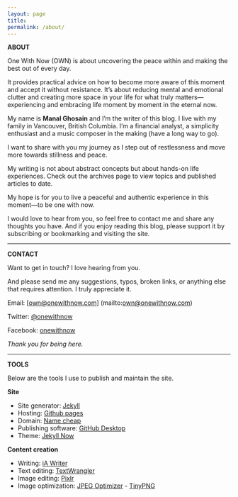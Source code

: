 ```yaml
---
layout: page
title: 
permalink: /about/
---
```


**ABOUT**

One With Now (OWN) is about uncovering the peace within and making the best out of every day.

It provides practical advice on how to become more aware of this moment and accept it without resistance. It’s about reducing mental and emotional clutter and creating more space in your life for what truly matters—experiencing and embracing life moment by moment in the eternal now.

My name is **Manal Ghosain** and I’m the writer of this blog. I live with my family in Vancouver, British Columbia. I’m a financial analyst, a simplicity enthusiast and a music composer in the making (have a long way to go).

I want to share with you my journey as I step out of restlessness and move more towards stillness and peace.

My writing is not about abstract concepts but about hands-on life experiences. Check out the archives page to view topics and published articles to date.

My hope is for you to live a peaceful and authentic experience in this moment—to be one with now.

I would love to hear from you, so feel free to contact me and share any thoughts you have. And if you enjoy reading this blog, please support it by subscribing or bookmarking and visiting the site.

***

**CONTACT**

Want to get in touch? I love hearing from you. 

And please send me any suggestions, typos, broken links, or anything else that requires attention. I truly appreciate it.

Email: [own@onewithnow.com] (mailto:own@onewithnow.com)

Twitter: [@onewithnow](http://www.twitter.com/onewithnow)

Facebook: [onewithnow](http://www.facebook.com/onewithnow) 

*Thank you for being here.*

***

**TOOLS**

Below are the tools I use to publish and maintain the site. 

**Site**

- Site generator: [Jekyll](http://jekyllrb.com/)
- Hosting: [Github pages](http://pages.github.com/)
- Domain: [Name cheap](http://www.namecheap.com/)
- Publishing software: [GitHub Desktop](https://desktop.github.com/)
- Theme: [Jekyll Now](http://www.jekyllnow.com/)

**Content creation**

- Writing: [iA Writer](https://ia.net/writer)
- Text editing: [TextWrangler](http://www.barebones.com/products/textwrangler/)
- Image editing: [Pixlr](http://pixlr.com/editor/)
- Image optimization: [JPEG Optimizer](http://www.jpeg-optimizer.com/) - [TinyPNG](http://tinypng.com/)

